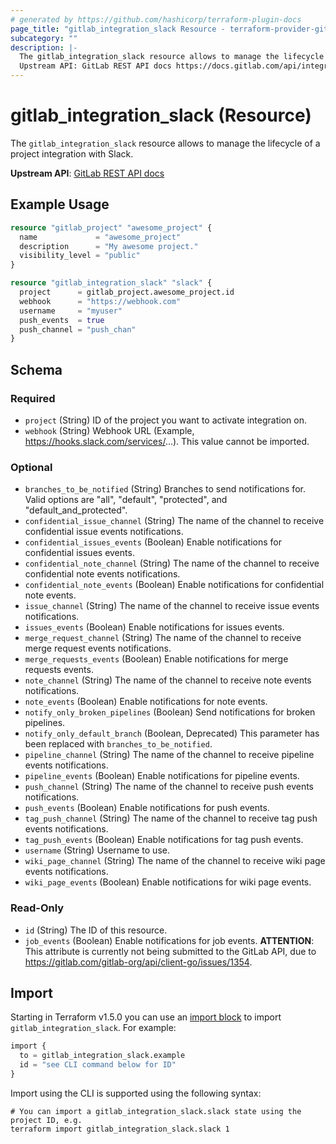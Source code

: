 ```yaml
---
# generated by https://github.com/hashicorp/terraform-plugin-docs
page_title: "gitlab_integration_slack Resource - terraform-provider-gitlab"
subcategory: ""
description: |-
  The gitlab_integration_slack resource allows to manage the lifecycle of a project integration with Slack.
  Upstream API: GitLab REST API docs https://docs.gitlab.com/api/integrations/#slack-notifications
---
```


# gitlab_integration_slack (Resource)

The `gitlab_integration_slack` resource allows to manage the lifecycle of a project integration with Slack.

**Upstream API**: [GitLab REST API docs](https://docs.gitlab.com/api/integrations/#slack-notifications)

## Example Usage

```terraform
resource "gitlab_project" "awesome_project" {
  name             = "awesome_project"
  description      = "My awesome project."
  visibility_level = "public"
}

resource "gitlab_integration_slack" "slack" {
  project      = gitlab_project.awesome_project.id
  webhook      = "https://webhook.com"
  username     = "myuser"
  push_events  = true
  push_channel = "push_chan"
}
```

<!-- schema generated by tfplugindocs -->
## Schema

### Required

- `project` (String) ID of the project you want to activate integration on.
- `webhook` (String) Webhook URL (Example, https://hooks.slack.com/services/...). This value cannot be imported.

### Optional

- `branches_to_be_notified` (String) Branches to send notifications for. Valid options are "all", "default", "protected", and "default_and_protected".
- `confidential_issue_channel` (String) The name of the channel to receive confidential issue events notifications.
- `confidential_issues_events` (Boolean) Enable notifications for confidential issues events.
- `confidential_note_channel` (String) The name of the channel to receive confidential note events notifications.
- `confidential_note_events` (Boolean) Enable notifications for confidential note events.
- `issue_channel` (String) The name of the channel to receive issue events notifications.
- `issues_events` (Boolean) Enable notifications for issues events.
- `merge_request_channel` (String) The name of the channel to receive merge request events notifications.
- `merge_requests_events` (Boolean) Enable notifications for merge requests events.
- `note_channel` (String) The name of the channel to receive note events notifications.
- `note_events` (Boolean) Enable notifications for note events.
- `notify_only_broken_pipelines` (Boolean) Send notifications for broken pipelines.
- `notify_only_default_branch` (Boolean, Deprecated) This parameter has been replaced with `branches_to_be_notified`.
- `pipeline_channel` (String) The name of the channel to receive pipeline events notifications.
- `pipeline_events` (Boolean) Enable notifications for pipeline events.
- `push_channel` (String) The name of the channel to receive push events notifications.
- `push_events` (Boolean) Enable notifications for push events.
- `tag_push_channel` (String) The name of the channel to receive tag push events notifications.
- `tag_push_events` (Boolean) Enable notifications for tag push events.
- `username` (String) Username to use.
- `wiki_page_channel` (String) The name of the channel to receive wiki page events notifications.
- `wiki_page_events` (Boolean) Enable notifications for wiki page events.

### Read-Only

- `id` (String) The ID of this resource.
- `job_events` (Boolean) Enable notifications for job events. **ATTENTION**: This attribute is currently not being submitted to the GitLab API, due to https://gitlab.com/gitlab-org/api/client-go/issues/1354.

## Import

Starting in Terraform v1.5.0 you can use an [import block](https://developer.hashicorp.com/terraform/language/import) to import `gitlab_integration_slack`. For example:
```terraform
import {
  to = gitlab_integration_slack.example
  id = "see CLI command below for ID"
}
```

Import using the CLI is supported using the following syntax:

```shell
# You can import a gitlab_integration_slack.slack state using the project ID, e.g.
terraform import gitlab_integration_slack.slack 1
```
